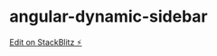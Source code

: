 # angular-dynamic-sidebar

[Edit on StackBlitz ⚡️](https://stackblitz.com/edit/angular-dynamic-sidebar)